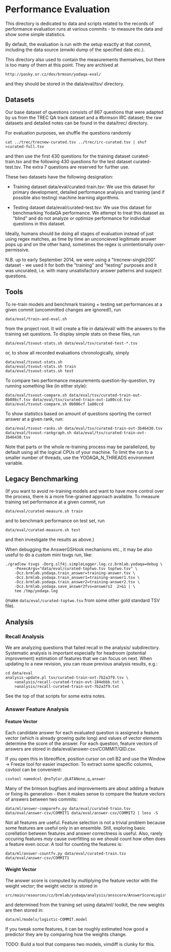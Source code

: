 Performance Evaluation
======================

This directory is dedicated to data and scripts related to the records of
performance evaluation runs at various commits - to measure the data and
show some simple statistics.

By default, the evaluation is run with the setup exactly at that commit,
including the data source (enwiki dump of the specified date etc.).

This directory also used to contain the measurements themselves, but there
is too many of them at this point.  They are archived at

	http://pasky.or.cz/dev/brmson/yodaqa-eval/

and they should be stored in the data/eval/tsv/ directory.

Datasets
--------

Our base dataset of questions consists of 867 questions that were adapted
by us from the TREC QA track dataset and a #brmson IRC dataset; the raw
datasets and detailed notes can be found in the data/trec/ directory.

For evaluation purposes, we shuffle the questions randomly

	cat ../trec/trecnew-curated.tsv ../trec/irc-curated.tsv | shuf >curated-full.tsv

and then use the first 430 questions for the training dataset curated-train.tsv
and the following 430 questions for the test dataset curated-test.tsv.
The extra 7 questions are reserved for further use.

These two datasets have the following designation:

  * Training dataset data/eval/curated-train.tsv:  We use this dataset for
    primary development, detailed performance analysis and training (and
    if possible also testing) machine learning algorithms.

  * Testing dataset data/eval/curated-test.tsv:  We use this dataset for
    benchmarking YodaQA performance.  We attempt to treat this dataset as
    "blind" and do not analyze or optimize performance for individual
    questions in this dataset.

Ideally, humans should be doing all stages of evaluation instead of just
using regex matches, as time by time an unconcieved legitimate answer
pops up and on the other hand, sometimes the regex is unintentionally
over-permissive.

N.B. up to early September 2014, we were using a "trecnew-single200"
dataset - we used it for both the "training" and "testing" purposes
and it was uncurated, i.e. with many unsatisfactory answer patterns
and suspect questions.

Tools
-----

To re-train models and benchmark training + testing set performances
at a given commit (uncommitted changes are ignored!), run

	data/eval/train-and-eval.sh

from the project root.  It will create a file in data/eval/ with
the answers to the training set questions.  To display simple stats
on these files, run

	data/eval/tsvout-stats.sh data/eval/tsv/curated-test-*.tsv

or, to show all recorded evaluations chronologically, simply

	data/eval/tsvout-stats.sh
	data/eval/tsvout-stats.sh train
	data/eval/tsvout-stats.sh test

To compare two performance measurements question-by-question,
try running something like (in either style):

	data/eval/tsvout-compare.sh data/eval/tsv/curated-train-out-0b086cf.tsv data/eval/tsv/curated-train-out-1a80ccd.tsv
	data/eval/tsvout-compare.sh 0b086cf 1a80ccd

To show statistics based on amount of questions sporting the
correct answer at a given rank, run:

	data/eval/tsvout-ranks.sh data/eval/tsv/curated-train-ovt-3b46430.tsv
	data/eval/tsvout-rankgraph.sh data/eval/tsv/curated-train-ovt-3b46430.tsv

Note that parts or the whole re-training process may be parallelized,
by default using all the logical CPUs of your machine.  To limit the
run to a smaller number of threads, use the YODAQA_N_THREADS environment
variable.

Legacy Benchmarking
-------------------

(If you want to avoid re-training models and want to have more control
over the process, there is a more fine-grained approach available.
To measure training set performance at a given commit, run

	data/eval/curated-measure.sh train

and to benchmark performance on test set, run

	data/eval/curated-measure.sh test

and then investigate the results as above.)

When debugging the AnswerGSHook mechanisms etc., it may be also useful
to do a custom mini tsvgs run, like:

	./gradlew tsvgs -Dorg.slf4j.simpleLogger.log.cz.brmlab.yodaqa=debug \
		-PexecArgs="data/eval/curated-toptwo.tsv toptwo.tsv" \
		-Dcz.brmlab.yodaqa.train_answer=training-answer.tsv \
		-Dcz.brmlab.yodaqa.train_answer1=training-answer1.tsv \
		-Dcz.brmlab.yodaqa.train_answer2=training-answer2.tsv \
		-Dcz.brmlab.yodaqa.save_answer2fvs=answers2  2>&1 | \
		tee /tmp/yodaqa.log

(make `data/eval/curated-toptwo.tsv` from some other gold standard
TSV file).

Analysis
--------

### Recall Analysis

We are analyzing questions that failed recall in the analysis/
subdirectory.  Systematic analysis is important especially for
headroom (potential improvement) estimation of features that
we can focus on next.  When updating to a new revision, you can
reuse previous analysis results, e.g.:

	cd data/eval
	analysis-update.pl tsv/curated-train-ovt-7b2a3f9.tsv \
		<analysis/recall-curated-train-ovt-184ebbb.txt \
		>analysis/recall-curated-train-ovt-7b2a3f9.txt

See the top of that scripts for some extra notes.

### Answer Feature Analysis

#### Feature Vector

Each candidate answer for each evaluated question is assigned a feature
vector (which is already growing quite long) and values of vector elements
determine the score of the answer.  For each question, feature vectors
of answers are stored in data/eval/answer-csv/COMMIT/QID.csv.

If you open this in libreoffice, position cursor on cell B2 and use the
Window -> Freeze tool for easier inspection.  To extract some specific
columns, csvtool can be convenient:

	csvtool namedcol @noTyCor,@LATANone,q,answer

Many of the brmson bugfixes and improvements are about adding a feature
or fixing its generation - then it makes sense to compare the feature
vectors of answers between two commits:

	data/ml/answer-comparefv.py data/eval/curated-train.tsv data/eval/answer-csv/COMMIT1 data/eval/answer-csv/COMMIT2 | less -S

Not all features are useful.  Feature selection is not a trivial problem
because some features are useful only in an ensemble.  Still, exploring
basic corellation between features and answer correctness is useful.
Also, rarely occuring features *may* cause overfitting so we should count
how often does a feature even occur.  A tool for counting the features is:

	data/ml/answer-countfv.py data/eval/curated-train.tsv data/eval/answer-csv/COMMIT1

#### Weight Vector

The answer score is computed by multiplying the feature vector with
the weight vector; the weight vector is stored in

	src/main/resources/cz/brmlab/yodaqa/analysis/ansscore/AnswerScoreLogistic.model

and determined from the training set using data/ml/ toolkit, the new
weights are then stored in:

	data/ml/models/logistic-COMMIT.model

If you tweak some features, it can be roughly estimated how good
a predictor they are by comparing how the weights change.

TODO: Build a tool that compares two models, vimdiff is clunky for this.
